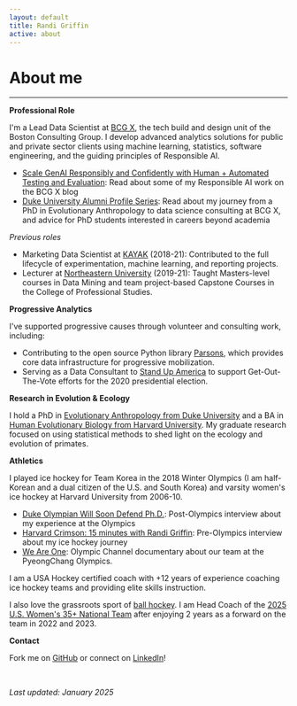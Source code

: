 ```yaml
---
layout: default
title: Randi Griffin
active: about
---
```


<p><h1>About me</h1></p>

___

**Professional Role**

I'm a Lead Data Scientist at [BCG X](https://www.bcg.com/x), the tech build and design unit of the Boston Consulting Group. I develop advanced analytics solutions for public and private sector clients using machine learning, statistics, software engineering, and the guiding principles of Responsible AI.

* [Scale GenAI Responsibly and Confidently with Human + Automated Testing and Evaluation](https://www.bcg.com/x/the-multiplier/scale-genai-responsibly-and-confidently-with-human-automated-testing-and-evaluation): Read about some of my Responsible AI work on the BCG X blog
* [Duke University Alumni Profile Series](https://gradschool.duke.edu/professional-development/blog/alumni-profiles-series-randi-griffin/): Read about my journey from a PhD in Evolutionary Anthropology to data science consulting at BCG X, and advice for PhD students interested in careers beyond academia

*Previous roles*

* Marketing Data Scientist at [KAYAK](https://www.kayak.com/) (2018-21): Contributed to the full lifecycle of experimentation, machine learning, and reporting projects.
* Lecturer at [Northeastern University](https://cps.northeastern.edu/) (2019-21): Taught Masters-level courses in Data Mining and team project-based Capstone Courses in the College of Professional Studies.

**Progressive Analytics**

I've supported progressive causes through volunteer and consulting work, including:

* Contributing to the open source Python library [Parsons](https://move-coop.github.io/parsons/html/index.html), which provides core data infrastructure for progressive mobilization. 
* Serving as a Data Consultant to [Stand Up America](https://www.standupamerica.com/) to support Get-Out-The-Vote efforts for the 2020 presidential election. 

**Research in Evolution & Ecology**

I hold a PhD in [Evolutionary Anthropology from Duke University](https://evolutionaryanthropology.duke.edu/graduate) and a BA in [Human Evolutionary Biology from Harvard University](https://heb.fas.harvard.edu/). My graduate research focused on using statistical methods to shed light on the ecology and evolution of primates. 

**Athletics**

I played ice hockey for Team Korea in the 2018 Winter Olympics (I am half-Korean and a dual citizen of the U.S. and South Korea) and varsity women's ice hockey at Harvard University from 2006-10.

* [Duke Olympian Will Soon Defend Ph.D.](https://today.duke.edu/2018/03/duke-olympian-will-soon-defend-her-phd): Post-Olympics interview about my experience at the Olympics
* [Harvard Crimson: 15 minutes with Randi Griffin](https://www.thecrimson.com/article/2018/2/1/randi-griffin-15q/): Pre-Olympics interview about my ice hockey journey
* [We Are One](https://olympics.com/en/films/watch/watch-the-trailer-we-are-one): Olympic Channel documentary about our team at the PyeongChang Olympics.

I am a USA Hockey certified coach with +12 years of experience coaching ice hockey teams and providing elite skills instruction. 

I also love the grassroots sport of [ball hockey](https://usaballhockey.com/what-is-ball-hockey/). I am Head Coach of the [2025 U.S. Women's 35+ National Team](https://usaballhockey.com/masters-35-womens-team-usa-tryout-info-and-registration/) after enjoying 2 years as a forward on the team in 2022 and 2023.

**Contact**

Fork me on [GitHub](https://github.com/rgriff23) or connect on [LinkedIn](https://www.linkedin.com/in/randigriffin)! 

<br>

*Last updated: January 2025*
